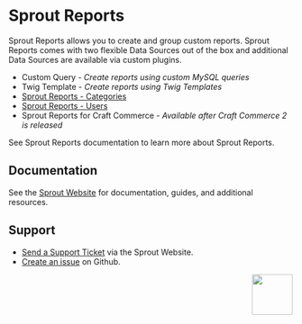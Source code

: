 # Sprout Reports

Sprout Reports allows you to create and group custom reports. Sprout Reports comes with two flexible Data Sources out of the box and additional Data Sources are available via custom plugins.

- Custom Query - _Create reports using custom MySQL queries_
- Twig Template - _Create reports using Twig Templates_
- [Sprout Reports - Categories](https://github.com/barrelstrength/craft-sprout-reports-categories)
- [Sprout Reports - Users](https://github.com/barrelstrength/craft-sprout-reports-users)
- Sprout Reports for Craft Commerce - _Available after Craft Commerce 2 is released_

See Sprout Reports documentation to learn more about Sprout Reports.

## Documentation

See the [Sprout Website](https://sprout.barrelstrengthdesign.com/craft-plugins/reports/docs) for documentation, guides, and additional resources. 

## Support

- [Send a Support Ticket](https://sprout.barrelstrengthdesign.com/craft-plugins/request/support) via the Sprout Website.
- [Create an issue](https://github.com/barrelstrength/craft-sprout-reports-categories/issues) on Github.

<a href="https://sprout.barrelstrengthdesign.com" target="_blank">
  <img src="https://sprout.barrelstrengthdesign.com/content/plugins/sprout-icon.svg" width="72" align="right">
</a>